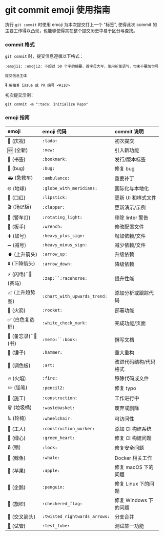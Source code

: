 # git commit emoji 使用指南

执行 `git commit` 时使用 emoji 为本次提交打上一个 "标签", 使得此次 commit 的主要工作得以凸现，也能够使得其在整个提交历史中易于区分与查找。

### commit 格式

`git commit` 时，提交信息遵循以下格式：

```shell
:emoji1: :emoji2: 不超过 50 个字的摘要，首字母大写，使用祈使语气，句末不要加句号

提交信息主体

引用相关 issue 或 PR 编号 <#110>
```

初次提交示例：

```shell
git commit -m ":tada: Initialize Repo"
```

### emoji 指南

| emoji                                        | emoji 代码                      | commit 说明           |
| :------------------------------------------- | :------------------------------ | :-------------------- |
| 🎉 (庆祝)                                    | `:tada:`                      | 初次提交              |
| 🆕 (全新)                                    | `:new:`                       | 引入新功能            |
| 🔖 (书签)                                    | `:bookmark:`                  | 发行/版本标签         |
| 🐛 (bug)                                     | `:bug:`                       | 修复 bug              |
| 🚑 (急救车)                                  | `:ambulance:`                 | 重要补丁              |
| 🌐 (地球)                                    | `:globe_with_meridians:`      | 国际化与本地化        |
| 💄 (口红)                                    | `:lipstick:`                  | 更新 UI 和样式文件    |
| 🎬 (场记板)                                  | `:clapper:`                   | 更新演示/示例         |
| 🚨 (警车灯)                                  | `:rotating_light:`            | 移除 linter 警告      |
| 🔧 (扳手)                                    | `:wrench:`                    | 修改配置文件          |
| ➕ (加号)                                    | `:heavy_plus_sign:`           | 增加依赖/文件         |
| ➖ (减号)                                    | `:heavy_minus_sign:`          | 减少依赖/文件         |
| ⬆️ (上升箭头)                              | `:arrow_up:`                  | 升级依赖              |
| ⬇️ (下降箭头)                              | `:arrow_down:`                | 降级依赖              |
| ⚡ (闪电)``🐎 (赛马)                         | `:zap:``:racehorse:`          | 提升性能              |
| 📈 (上升趋势图)                              | `:chart_with_upwards_trend:`  | 添加分析或跟踪代码    |
| 🚀 (火箭)                                    | `:rocket:`                    | 部署功能              |
| ✅ (白色复选框)                              | `:white_check_mark:`          | 完成功能/页面         |
| 📝 (备忘录)``📖 (书)                         | `:memo:``:book:`              | 撰写文档              |
| 🔨 (锤子)                                    | `:hammer:`                    | 重大重构              |
| 🎨 (调色板)                                  | `:art:`                       | 改进代码结构/代码格式 |
| 🔥 (火焰)                                    | `:fire:`                      | 移除代码或文件        |
| ✏️ (铅笔)                                  | `:pencil2:`                   | 修复 typo             |
| 🚧 (施工)                                    | `:construction:`              | 工作进行中            |
| 🗑️ (垃圾桶)                                | `:wastebasket:`               | 废弃或删除            |
| ♿ (轮椅)                                    | `:wheelchair:`                | 可访问性              |
| 👷 (工人)                                    | `:construction_worker:`       | 添加 CI 构建系统      |
| 💚 (绿心)                                    | `:green_heart:`               | 修复 CI 构建问题      |
| 🔒 (锁)                                      | `:lock:`                      | 修复安全问题          |
| 🐳 (鲸鱼)                                    | `:whale:`                     | Docker 相关工作       |
| 🍎 (苹果)                                    | `:apple:`                     | 修复 macOS 下的问题   |
| 🐧 (企鹅)                                    | `:penguin:`                   | 修复 Linux 下的问题   |
| 🏁 (旗帜)                                    | `:checkered_flag:`            | 修复 Windows 下的问题 |
| 🔀 (交叉箭头)                                | `:twisted_rightwards_arrows:` | 分支合并              |
| [🧪](https://emojipedia.org/test-tube/) (试管) | `:test_tube:`                 | 测试某一功能          |

